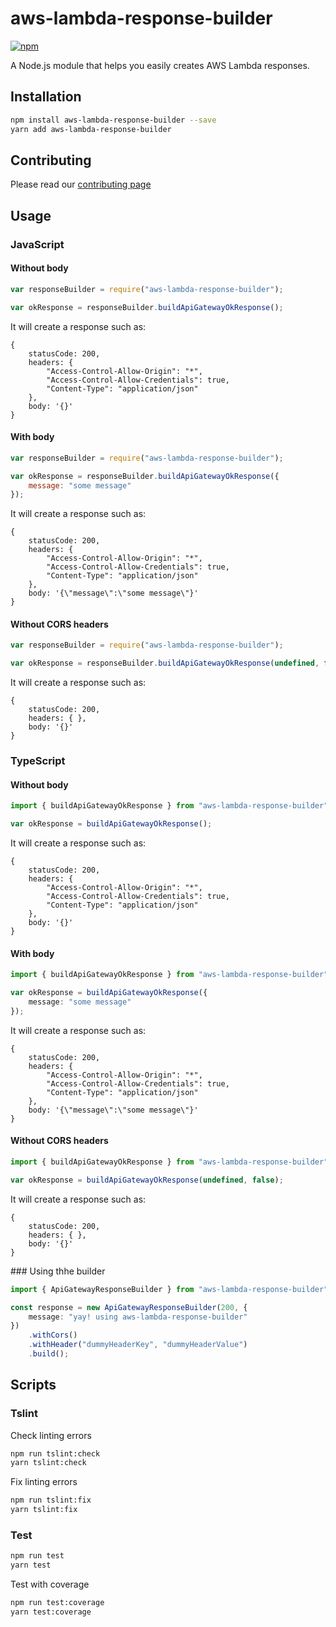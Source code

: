 # aws-lambda-response-builder

[![npm](https://img.shields.io/npm/v/aws-lambda-response-builder.svg)](https://www.npmjs.com/package/aws-lambda-response-builder)

A Node.js module that helps you easily creates AWS Lambda responses.

## Installation

```bash
npm install aws-lambda-response-builder --save
yarn add aws-lambda-response-builder
```

## Contributing

Please read our [contributing page](/CONTRIBUTING.md)

## Usage

### JavaScript

#### Without body

```javascript
var responseBuilder = require("aws-lambda-response-builder");

var okResponse = responseBuilder.buildApiGatewayOkResponse();
```

It will create a response such as:

```
{
    statusCode: 200,
    headers: {
        "Access-Control-Allow-Origin": "*",
        "Access-Control-Allow-Credentials": true,
        "Content-Type": "application/json"
    },
    body: '{}'
}
```

#### With body

```javascript
var responseBuilder = require("aws-lambda-response-builder");

var okResponse = responseBuilder.buildApiGatewayOkResponse({
	message: "some message"
});
```

It will create a response such as:

```
{
    statusCode: 200,
    headers: {
        "Access-Control-Allow-Origin": "*",
        "Access-Control-Allow-Credentials": true,
        "Content-Type": "application/json"
    },
    body: '{\"message\":\"some message\"}'
}
```

#### Without CORS headers

```javascript
var responseBuilder = require("aws-lambda-response-builder");

var okResponse = responseBuilder.buildApiGatewayOkResponse(undefined, false);
```

It will create a response such as:

```
{
    statusCode: 200,
    headers: { },
    body: '{}'
}
```

### TypeScript

#### Without body

```typescript
import { buildApiGatewayOkResponse } from "aws-lambda-response-builder";

var okResponse = buildApiGatewayOkResponse();
```

It will create a response such as:

```
{
    statusCode: 200,
    headers: {
        "Access-Control-Allow-Origin": "*",
        "Access-Control-Allow-Credentials": true,
        "Content-Type": "application/json"
    },
    body: '{}'
}
```

#### With body

```typescript
import { buildApiGatewayOkResponse } from "aws-lambda-response-builder";

var okResponse = buildApiGatewayOkResponse({
	message: "some message"
});
```

It will create a response such as:

```
{
    statusCode: 200,
    headers: {
        "Access-Control-Allow-Origin": "*",
        "Access-Control-Allow-Credentials": true,
        "Content-Type": "application/json"
    },
    body: '{\"message\":\"some message\"}'
}
```

#### Without CORS headers

```typescript
import { buildApiGatewayOkResponse } from "aws-lambda-response-builder";

var okResponse = buildApiGatewayOkResponse(undefined, false);
```

It will create a response such as:

```
{
    statusCode: 200,
    headers: { },
    body: '{}'
}
```

### Using thhe builder

```typescript
import { ApiGatewayResponseBuilder } from "aws-lambda-response-builder";

const response = new ApiGatewayResponseBuilder(200, {
	message: "yay! using aws-lambda-response-builder"
})
	.withCors()
	.withHeader("dummyHeaderKey", "dummyHeaderValue")
	.build();
```

## Scripts

### Tslint

Check linting errors

```bash
npm run tslint:check
yarn tslint:check
```

Fix linting errors

```bash
npm run tslint:fix
yarn tslint:fix
```

### Test

```bash
npm run test
yarn test
```

Test with coverage

```bash
npm run test:coverage
yarn test:coverage
```
